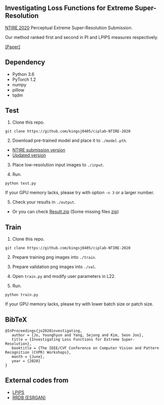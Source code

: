 ## Investigating Loss Functions for Extreme Super-Resolution

[NTIRE 2020](https://data.vision.ee.ethz.ch/cvl/ntire20/) Perceptual Extreme Super-Resolution Submission.

Our method ranked first and second in PI and LPIPS measures respectively.

[[Paper]](http://openaccess.thecvf.com/content_CVPRW_2020/papers/w31/Jo_Investigating_Loss_Functions_for_Extreme_Super-Resolution_CVPRW_2020_paper.pdf) 


## Dependency
- Python 3.6
- PyTorch 1.2
- numpy
- pillow
- tqdm


## Test
1. Clone this repo.
```
git clone https://github.com/kingsj0405/ciplab-NTIRE-2020
```

2. Download pre-trained model and place it to `./model.pth`.
- [NTIRE submission version](https://yonsei-my.sharepoint.com/:u:/g/personal/yh_jo_o365_yonsei_ac_kr/ETX1zDxhNWVAj93dRDVyPkwBCowCDWtNZe1LWIOUBMjjvg?e=sdaGOg)
- [Updated version](https://yonsei-my.sharepoint.com/:u:/g/personal/yh_jo_o365_yonsei_ac_kr/EYqiBQ8176tOuxAUIJa_0qwBiSq-McPvOVstduLb7svX9g?e=dRXkjB)

3. Place low-resolution input images to `./input`.

4. Run.
```
python test.py
```
If your GPU memory lacks, please try with option `-n 3` or a larger number.

5. Check your results in `./output`.
- Or you can check [Result.zip](https://yonsei-my.sharepoint.com/:u:/g/personal/yh_jo_o365_yonsei_ac_kr/Ebjc2lQP1WFEowVBHEAifPgBIWqwNRGAykYvfXcLQxaXPQ?e=gNfPKH) (Some missing files [zip](https://yonsei-my.sharepoint.com/:u:/g/personal/yh_jo_o365_yonsei_ac_kr/EeneUTivjq9Kl5lBZvgtXLsBRDqaeDyWGefO2OE2YtNm2g?e=mOb4fO))

## Train
1. Clone this repo.
```
git clone https://github.com/kingsj0405/ciplab-NTIRE-2020
```

2. Prepare training png images into `./train`.

3. Prepare validation png images into `./val`.

4. Open `train.py` and modify user parameters in L22.

5. Run.
```
python train.py
```
If your GPU memory lacks, please try with lower batch size or patch size.


## BibTeX
```
@InProceedings{jo2020investigating,
   author = {Jo, Younghyun and Yang, Sejong and Kim, Seon Joo},
   title = {Investigating Loss Functions for Extreme Super-Resolution},
   booktitle = {The IEEE/CVF Conference on Computer Vision and Pattern Recognition (CVPR) Workshops},
   month = {June},
   year = {2020}
}
```


## External codes from
- [LPIPS](https://github.com/richzhang/PerceptualSimilarity)
- [RRDB (ESRGAN)](https://github.com/xinntao/ESRGAN)
